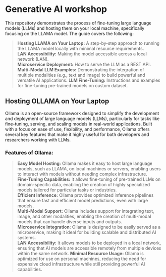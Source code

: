 # Generative AI workshop
This repository demonstrates the process of fine-tuning large language models (LLMs) and hosting them on your local machine, specifically focusing on the LLAMA model. The guide covers the following:
> **Hosting LLAMA on Your Laptop:** A step-by-step approach to running the LLAMA model locally with minimal resource requirements.  
> **LAN Accessibility:** Making the model accessible across a local network (LAN).  
> **Microservice Deployment:** How to serve the LLM as a REST API.  
> **Multi-Modal LLM Examples:** Demonstrating the integration of multiple modalities (e.g., text and image) to build powerful and versatile AI applications.
> **LLM Fine-Tuning:** Instructions and examples for fine-tuning pre-trained models on custom dataset.  

## Hosting OLLAMA on Your Laptop
Ollama is an open-source framework designed to simplify the development and deployment of large language models (LLMs), particularly for tasks like fine-tuning, serving, and scaling models in real-world applications. Built with a focus on ease of use, flexibility, and performance, Ollama offers several key features that make it highly useful for both developers and researchers working with LLMs.

### Features of Ollama:
> **Easy Model Hosting:** Ollama makes it easy to host large language models, such as LLAMA, on local machines or servers, enabling users to interact with models without needing complex infrastructure.  
> **Fine-Tuning Capabilities:** It allows fine-tuning of pre-trained LLMs on domain-specific data, enabling the creation of highly specialized models tailored for particular tasks or industries.  
> **Efficient Inference:** Ollama provides optimized inference pipelines that ensure fast and efficient model predictions, even with large models.  
> **Multi-Modal Support:** Ollama includes support for integrating text, image, and other modalities, enabling the creation of multi-modal models that can handle diverse inputs and outputs.  
> **Microservice Integration:** Ollama is designed to be easily served as a microservice, making it ideal for building scalable and distributed AI systems.  
> **LAN Accessibility:** It allows models to be deployed in a local network, ensuring that AI models are accessible remotely from multiple devices within the same network. 
> **Minimal Resource Usage:** Ollama is optimized for use on personal machines, reducing the need for expensive cloud infrastructure while still providing powerful AI capabilities.  


